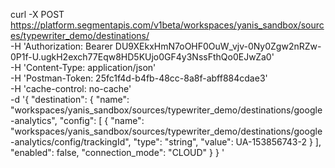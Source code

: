 curl -X POST \
  https://platform.segmentapis.com/v1beta/workspaces/yanis_sandbox/sources/typewriter_demo/destinations/ \
  -H 'Authorization: Bearer DU9XEkxHmN7oOHF0OuW_vjv-0Ny0Zgw2nRZw-0P1f-U.ugkH2exch77Eqw8HD5KUjo0GF4y3NssFthQo0EJwZa0' \
  -H 'Content-Type: application/json' \
  -H 'Postman-Token: 25fc1f4d-b4fb-48cc-8a8f-abff884cdae3' \
  -H 'cache-control: no-cache' \
  -d '{
    "destination": {
      "name": "workspaces/yanis_sandbox/sources/typewriter_demo/destinations/google-analytics",
      "config": [
        {
          "name": "workspaces/yanis_sandbox/sources/typewriter_demo/destinations/google-analytics/config/trackingId",
          "type": "string",
          "value": UA-153856743-2
        }
      ],
      "enabled": false,
      "connection_mode": "CLOUD"
    }
  }
'